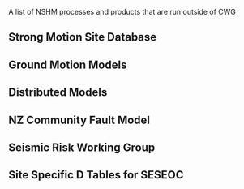 A list of NSHM  processes and products that are run outside of CWG 

## Strong Motion Site Database

## Ground Motion Models

## Distributed Models

## NZ Community Fault Model

## Seismic Risk Working Group

## Site Specific D Tables for SESEOC 
